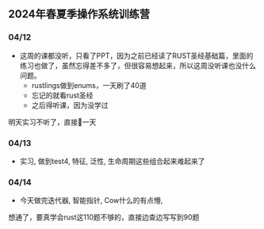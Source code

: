 ## 2024年春夏季操作系统训练营

### 04/12

- 这周的课都没听，只看了PPT，因为之前已经读了RUST圣经基础篇，里面的练习也做了，虽然忘得差不多了，但很容易想起来，所以这周没听课也没什么问题。
  - rustlings做到enums，一天刷了40道
  - 忘记的就看rust圣经
  - 之后得听课，因为没学过


明天实习不听了，直接🦀一天

### 04/13

 - 实习, 做到test4, 特征, 泛性, 生命周期这些组合起来难起来了

### 04/14
 - 今天做完迭代器, 智能指针, Cow什么的有点懵,

想通了，要真学会rust这110题不够的，直接边查边写写到90题

